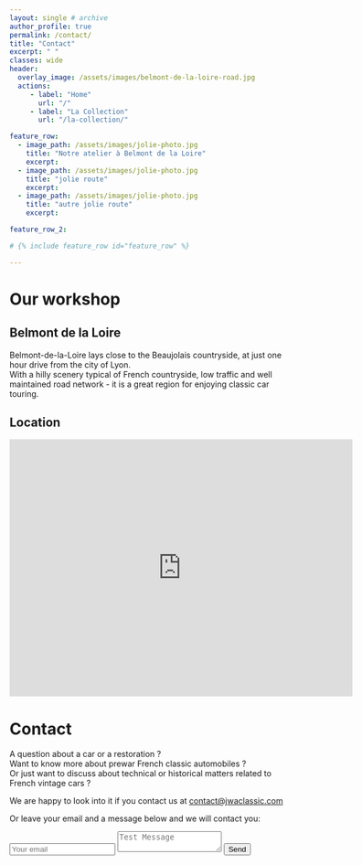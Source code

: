 ```yaml
---
layout: single # archive
author_profile: true
permalink: /contact/
title: "Contact"
excerpt: " "
classes: wide
header:
  overlay_image: /assets/images/belmont-de-la-loire-road.jpg
  actions:
     - label: "Home"
       url: "/"
     - label: "La Collection"
       url: "/la-collection/"

feature_row:
  - image_path: /assets/images/jolie-photo.jpg
    title: "Notre atelier à Belmont de la Loire"
    excerpt:
  - image_path: /assets/images/jolie-photo.jpg
    title: "jolie route"
    excerpt:  
  - image_path: /assets/images/jolie-photo.jpg
    title: "autre jolie route"
    excerpt:

feature_row_2:

# {% include feature_row id="feature_row" %}

---
```




# Our workshop

## Belmont de la Loire
Belmont-de-la-Loire lays close to the Beaujolais countryside, at just one hour drive from the city of Lyon.   
With a hilly scenery typical of French countryside, low traffic and well maintained road network - it is a great region for enjoying classic car touring.

## Location
<iframe src="https://www.google.com/maps/embed?pb=!1m18!1m12!1m3!1d9293.912335240964!2d4.350809486626293!3d46.16873137114699!2m3!1f0!2f0!3f0!3m2!1i1024!2i768!4f13.1!3m3!1m2!1s0x47f3891ced02c413%3A0xa841c47ad1bbdc81!2sJWA%20Classic!5e0!3m2!1sen!2stw!4v1582867736517!5m2!1sen!2stw" width="600" height="450" frameborder="0" style="border:0;" allowfullscreen=""></iframe>

<br>


# Contact
A question about a car or a restoration ?   
Want to know more about prewar French classic automobiles ?   
Or just want to discuss about technical or historical matters related to French vintage cars ?

We are happy to look into it if you contact us at [contact@jwaclassic.com](mailto:contact@jwaclassic.com)

Or leave your email and a message below and we will contact you:

<form method="POST" action="https://formspree.io/contact@jwaclassic.com">
  <input type="email" name="email" placeholder="Your email">
  <textarea name="message" placeholder="Test Message"></textarea>
  <button type="submit">Send</button>
</form>
